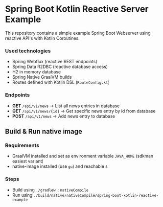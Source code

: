 # Spring Boot Kotlin Reactive Server Example

This repository contains a simple example Spring Boot Webserver using reactive API's with Kotlin Coroutines.

### Used technologies
- Spring Webflux (reactive REST endpoints)
- Spring Data R2DBC (reactive database access)
- H2 in memory database
- Spring Native GraalVM builds
- Routes defined with Kotlin DSL (`RouteConfig.kt`)

### Endpoints
- **GET**  `/api/v1/news` -> List all news entries in database
- **GET**  `/api/v1/news/{id}` -> Get specific news entry by id from database
- **POST** `/api/v1/news` -> Add news entry to database

## Build & Run native image

### Requirements
- GraalVM installed and set as environment variable `JAVA_HOME` (sdkman easiest variant)
- native-image installed (use `gu`) and reachable
s
### Steps
- Build using `./gradlew :nativeCompile`
- Run using `./build/native/nativeCompile/spring-boot-kotlin-reactive-example `